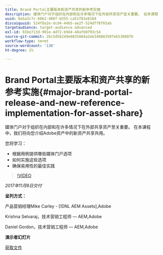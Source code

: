 ```yaml
---
title: Brand Portal主要版本和资产共享的新参考实施
description: 媒体门户对于组织在内部和在许多情况下在外部共享资产至关重要。 在本课程中，我们将向您介绍Adobe资产中的新资产共享共用。
uuid: 0a5a3c7c-60b2-400f-b555-ca51f01e8184
discoiquuid: 524f8a2e-dcd4-44b5-ae2f-524dff8f03ab
targetaudience: target-audience advanced
exl-id: 01be713d-991e-4d72-b9d4-48af60793c54
source-git-commit: 2bc5d56249e8835884a2eb348083507eb5308076
workflow-type: tm+mt
source-wordcount: '138'
ht-degree: 1%

---
```


# Brand Portal主要版本和资产共享的新参考实施{#major-brand-portal-release-and-new-reference-implementation-for-asset-share}

媒体门户对于组织在内部和在许多情况下在外部共享资产至关重要。 在本课程中，我们将向您介绍Adobe资产中的新资产共享共用。

您将学习：

* 根据用例提供哪些媒体门户选项
* 如何实施这些选项
* 确保易用性的最佳实践

>[!VIDEO](https://video.tv.adobe.com/v/20730/?quality=9)

*2017年11月8日交付*

**呈列方式：**

产品营销经理Mike Carley - [!DNL AEM Assets],Adobe

Krishna Selvaraj，技术营销工程师 — AEM,Adobe

Daniel Gordon，技术营销工程师 — AEM,Adobe

**演示者幻灯片**

[获取文件](assets/gems+bp-asset+share+nov+8+17+.pdf)
<!--
[Get back to the Overview](https://helpx.adobe.com/experience-manager/kt/eseminars/gems/aem-index.html)
-->
